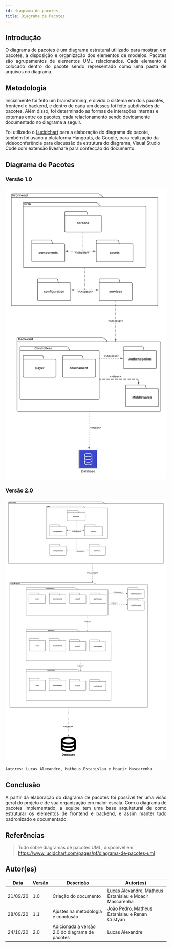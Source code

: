 ```yaml
---
id: diagrama_de_pacotes
title: Diagrama de Pacotes
---
```



## Introdução

<p align = "justify">
O diagrama de pacotes é um diagrama estrutural utilizado para mostrar, em pacotes, a disposição e organização dos elementos de modelos. Pacotes são agrupamentos de elementos UML relacionados. Cada elemento é colocado dentro do pacote sendo representado como uma pasta de arquivos no diagrama.

</p>

## Metodologia

Inicialmente foi feito um brainstorming, e divido o sistema em dois pacotes, frontend e backend, e dentro de cada um desses foi feito subdivisões de pacotes. Além disso, foi determinado as formas de interações internas e externas entre os pacotes, cada relacionamento sendo devidamente documentado no diagrama a seguir.

Foi utilizado o [Lucidchart](http://lucidchart.com/) para a elaboração do diagrama de pacote, também foi usado a plataforma Hangouts, da Google, para realização da videoconferência para discussão da estrutura do diagrama, Visual Studio Code com extensão liveshare para confecção do documento.

## Diagrama de Pacotes

### Versão 1.0

![![diagrama de pacotes](../assets/Diagrama_pacotes/Diagrama_de_pacote.png)](../assets/Diagrama_pacotes/Diagrama_de_pacote.png)

### Versão 2.0 

![![diagrama de pacotes 2](../assets/Diagrama_pacotes/Diagrama_de_pacote2.png)](../assets/Diagrama_pacotes/Diagrama_de_pacote2.png)

```Autores: Lucas Alexandre, Matheus Estanislau e Moacir Mascarenha ```

## Conclusão

<p align = "justify">
A partir da elaboração do diagrama de pacotes foi possível ter uma visão geral do projeto e de sua organização em maior escala. Com o diagrama de pacotes implementado, a equipe tem uma base arquitetural de como estruturar os elementos de frontend e backend, e assim manter tudo padronizado e documentado.
</p>

## Referências

> Tudo sobre diagramas de pacotes UML, disponível em: https://www.lucidchart.com/pages/pt/diagrama-de-pacotes-uml

## Autor(es)

| Data | Versão | Descrição | Autor(es) |
| -- | -- | -- | -- |
| 21/09/20 | 1.0 | Criação do documento | Lucas Alexandre, Matheus Estanislau e Moacir Mascarenha | 
| 28/09/20 | 1.1 | Ajustes na metodologia e conclusão | João Pedro, Matheus Estanislau e Renan Cristyan | 
|24/10/20| 2.0 | Adicionada a versão 2.0 do diagrama de pacotes| Lucas Alexandre|

